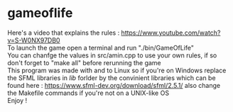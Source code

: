 # gameoflife
Here's a video that explains the rules : https://www.youtube.com/watch?v=S-W0NX97DB0<br>
To launch the game open a terminal and run "./bin/GameOfLife"<br>
You can chanfge the values in src/amin.cpp to use your own rules, if so don't forget to "make all" before rerunning the game<br>
This program was made with and to Linux so if you're on Windows replace the SFML libraries in _lib_ forlder by the convinient libraries which can be found here : https://www.sfml-dev.org/download/sfml/2.5.1/ also change the Makefile commands if you're not on a UNIX-like OS<br>
Enjoy !
